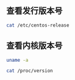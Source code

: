 ## 查看发行版本号

```bash
cat /etc/centos-release
```

## 查看内核版本号

```bash
uname -a
```

```bash
cat /proc/version
```

